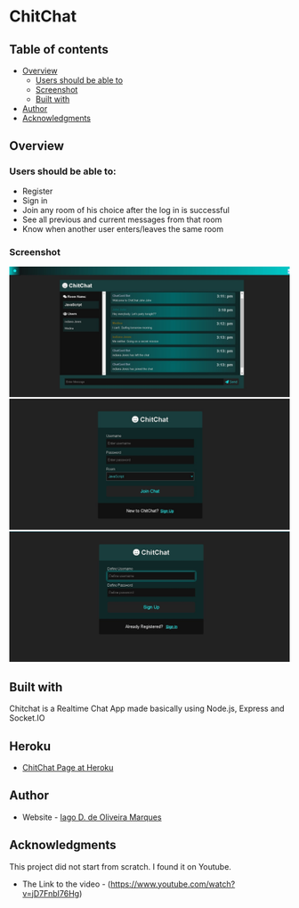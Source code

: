 # ChitChat

## Table of contents

- [Overview](#overview)
  - [Users should be able to](#users-should-be-able-to)
  - [Screenshot](#screenshot)
  - [Built with](#built-with)
- [Author](#author)
- [Acknowledgments](#acknowledgments)

## Overview

### Users should be able to:

- Register
- Sign in
- Join any room of his choice after the log in is successful
- See all previous and current messages from that room
- Know when another user enters/leaves the same room

### Screenshot

![](./public/images/chatRoom.jpg)
![](./public/images/login.jpg)
![](./public/images/SignUp.jpg)

## Built with

Chitchat is a Realtime Chat App made basically using Node.js, Express and Socket.IO

## Heroku

- [ChitChat Page at Heroku](https://chat-teste1.herokuapp.com/)

## Author

- Website - [Iago D. de Oliveira Marques](https://github.com/IagodeOliveira/)

## Acknowledgments

This project did not start from scratch. I found it on Youtube.
- The Link to the video - (https://www.youtube.com/watch?v=jD7FnbI76Hg)

